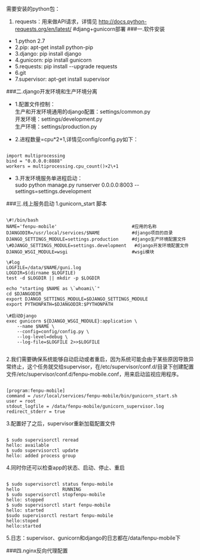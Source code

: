 需要安装的python包：
1. requests：用来做API请求，详情见 http://docs.python-requests.org/en/latest/
#djang+gunicorn部署
###一.软件安装
- 1.python 2.7  
- 2.pip: apt-get install python-pip  
- 3.django: pip install django  
- 4.gunicorn: pip install gunicorn  
- 5.requests: pip install --upgrade requests  
- 6.git  
- 7.supervisor: apt-get install supervisor  

###二.django开发环境和生产环境分离
- 1.配置文件控制：  
生产和开发环境通用的django配置：settings/common.py  
开发环境：settings/development.py  
生产环境：settings/production.py 
  
 
- 2.进程数量=cpu*2+1,详情见config/config.py如下：
<pre><code>
import multiprocessing
bind = "0.0.0.0:8888"
workers = multiprocessing.cpu_count()×2\+1
</pre></code>
- 3.开发环境服务单进程启动：  
sudo python manage.py runserver 0.0.0.0:8003 --settings=settings.development

###三.线上服务启动
1.gunicorn_start 脚本
<pre><code>
\#!/bin/bash
NAME='fenpu-mobile'                            #应用的名称
DJANGODIR=/usr/local/services/$NAME            #django项目的目录
DJANGO_SETTINGS_MODULE=settings.production     #django生产环境配置文件
\#DJANGO_SETTINGS_MODULE=settings.development   #django开发环境配置文件
DJANGO_WSGI_MODULE=wsgi                        #wsgi模块

\#log
LOGFILE=/data/$NAME/guni.log
LOGDIR=$(dirname $LOGFILE)
test -d $LOGDIR || mkdir -p $LOGDIR

echo "starting $NAME as \`whoami\`"
cd $DJANGODIR
export DJANGO_SETTINGS_MODULE=$DJANGO_SETTINGS_MODULE
export PYTHONPATH=$DJANGODIR:$PYTHONPATH

\#启动Django
exec gunicorn ${DJANGO_WSGI_MODULE}:application \
    --name $NAME \
    --config=config/config.py \
    --log-level=debug \
    --log-file=$LOGFILE 2>>$LOGFILE
                                                                      
</pre></code>
2.我们需要确保系统能够自动启动或者重启，因为系统可能会由于某些原因导致异常终止，这个任务就交给supervisor，在/etc/supervisor/conf.d/目录下创建配置文件/etc/supervisor/conf.d/fenpu-mobile.conf，用来启动监视应用程序。
<pre><code>
[program:fenpu-mobile]
command = /usr/local/services/fenpu-mobile/bin/gunicorn_start.sh
user = root
stdout_logfile = /data/fenpu-mobile/gunicorn_supervisor.log
redirect_stderr = true
</pre></code>
3.配置好了之后，supervisor重新加载配置文件
<pre><code>
$ sudo supervisorctl reread
hello: available
$ sudo supervisorctl update
hello: added process group
</pre></code>
4.同时你还可以检查app的状态、启动、停止、重启
<pre><code>
$ sudo supervisorctl status fenpu-mobile 
hello                RUNNING
$ sudo supervisorctl stopfenpu-mobile 
hello: stopped
$ sudo supervisorctl start fenpu-mobile 
hello: started
$sudo supervisorctl restart fenpu-mobile 
hello:stoped
hello:started
</pre></code>  

5.日志：supervisor、gunicorn和django的日志都在/data/fenpu-mobile下  

###四.nginx反向代理配置

